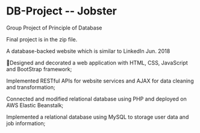 # DB-Project -- Jobster

Group Project of Principle of Database

Final project is in the zip file.

A database-backed website which is similar to LinkedIn Jun. 2018

Designed and decorated a web application with HTML, CSS, JavaScript and BootStrap framework;

 Implemented RESTful APIs for website services and AJAX for data cleaning and transformation;

 Connected and modified relational database using PHP and deployed on AWS Elastic Beanstalk;

 Implemented a relational database using MySQL to storage user data and job information;